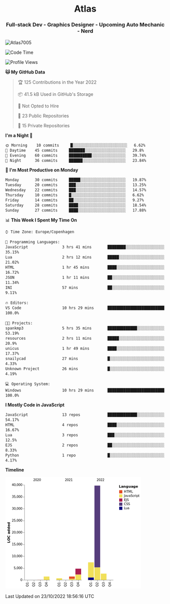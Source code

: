 <h1 align="center">Atlas</h1>
<h3 align="center">Full-stack Dev - Graphics Designer - Upcoming Auto Mechanic - Nerd</h3>

<p><img align="center" src="https://github-readme-stats.vercel.app/api/top-langs?username=Atlas7005&show_icons=true&locale=en&layout=compact" alt="Atlas7005" /></p>

<!--START_SECTION:waka-->
![Code Time](http://img.shields.io/badge/Code%20Time-713%20hrs%2013%20mins-blue)

![Profile Views](http://img.shields.io/badge/Profile%20Views-3-blue)

**🐱 My GitHub Data** 

> 🏆 125 Contributions in the Year 2022
 > 
> 📦 41.5 kB Used in GitHub's Storage 
 > 
> 🚫 Not Opted to Hire
 > 
> 📜 23 Public Repositories 
 > 
> 🔑 15 Private Repositories  
 > 
**I'm a Night 🦉** 

```text
🌞 Morning    10 commits     █░░░░░░░░░░░░░░░░░░░░░░░░   6.62% 
🌆 Daytime    45 commits     ███████░░░░░░░░░░░░░░░░░░   29.8% 
🌃 Evening    60 commits     ██████████░░░░░░░░░░░░░░░   39.74% 
🌙 Night      36 commits     ██████░░░░░░░░░░░░░░░░░░░   23.84%

```
📅 **I'm Most Productive on Monday** 

```text
Monday       30 commits     █████░░░░░░░░░░░░░░░░░░░░   19.87% 
Tuesday      20 commits     ███░░░░░░░░░░░░░░░░░░░░░░   13.25% 
Wednesday    22 commits     ███░░░░░░░░░░░░░░░░░░░░░░   14.57% 
Thursday     10 commits     █░░░░░░░░░░░░░░░░░░░░░░░░   6.62% 
Friday       14 commits     ██░░░░░░░░░░░░░░░░░░░░░░░   9.27% 
Saturday     28 commits     ████░░░░░░░░░░░░░░░░░░░░░   18.54% 
Sunday       27 commits     ████░░░░░░░░░░░░░░░░░░░░░   17.88%

```


📊 **This Week I Spent My Time On** 

```text
⌚︎ Time Zone: Europe/Copenhagen

💬 Programming Languages: 
JavaScript               3 hrs 41 mins       ████████░░░░░░░░░░░░░░░░░   35.15% 
Lua                      2 hrs 12 mins       █████░░░░░░░░░░░░░░░░░░░░   21.02% 
HTML                     1 hr 45 mins        ████░░░░░░░░░░░░░░░░░░░░░   16.72% 
JSON                     1 hr 11 mins        ██░░░░░░░░░░░░░░░░░░░░░░░   11.34% 
INI                      57 mins             ██░░░░░░░░░░░░░░░░░░░░░░░   9.11%

🔥 Editors: 
VS Code                  10 hrs 29 mins      █████████████████████████   100.0%

🐱‍💻 Projects: 
spankmp3                 5 hrs 35 mins       █████████████░░░░░░░░░░░░   53.19% 
resources                2 hrs 11 mins       █████░░░░░░░░░░░░░░░░░░░░   20.9% 
unicus                   1 hr 49 mins        ████░░░░░░░░░░░░░░░░░░░░░   17.37% 
snailycad                27 mins             █░░░░░░░░░░░░░░░░░░░░░░░░   4.33% 
Unknown Project          26 mins             █░░░░░░░░░░░░░░░░░░░░░░░░   4.19%

💻 Operating System: 
Windows                  10 hrs 29 mins      █████████████████████████   100.0%

```

**I Mostly Code in JavaScript** 

```text
JavaScript               13 repos            █████████████░░░░░░░░░░░░   54.17% 
HTML                     4 repos             ████░░░░░░░░░░░░░░░░░░░░░   16.67% 
Lua                      3 repos             ███░░░░░░░░░░░░░░░░░░░░░░   12.5% 
EJS                      2 repos             ██░░░░░░░░░░░░░░░░░░░░░░░   8.33% 
Python                   1 repo              █░░░░░░░░░░░░░░░░░░░░░░░░   4.17%

```


**Timeline**

![Chart not found](https://raw.githubusercontent.com/Atlas7005/Atlas7005/master/charts/bar_graph.png) 


 Last Updated on 23/10/2022 18:56:16 UTC
<!--END_SECTION:waka-->
